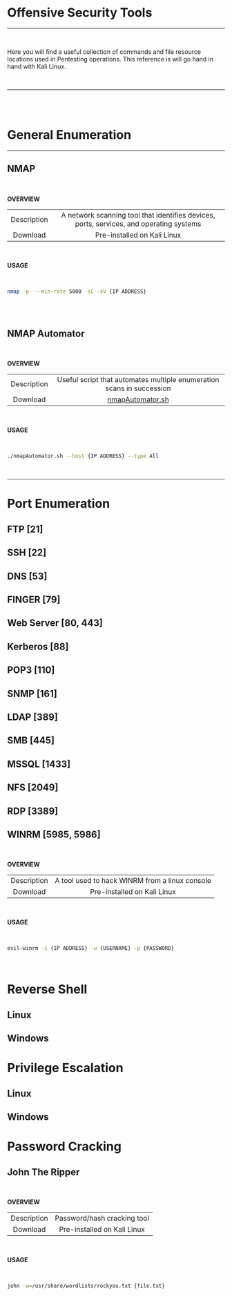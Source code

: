# Offensive Security Tools

***

<br />

Here you will find a useful collection of commands and file resource locations used in Pentesting operations. This reference is will go hand in hand with Kali Linux.

<br />

***
<br />
<br />

# General Enumeration

***
 
## NMAP

<br />

**OVERVIEW**
 
|   |  	 | 
| :-----------: | :-----------: |
| Description | 	  A network scanning tool that identifies devices, ports, services, and operating systems  | 
| Download | Pre-installed on Kali Linux  |   

<br />

**USAGE**

<br />

```bash
nmap -p- --min-rate 5000 -sC -sV {IP ADDRESS}
```

<br />


<br />

## NMAP Automator

<br />

**OVERVIEW**

|   |  	 | 
| :-----------: | :-----------: |
| Description | 	Useful script that automates multiple enumeration scans in succession  | 
| Download | [nmapAutomator.sh](https://github.com/21y4d/nmapAutomator/blob/master/nmapAutomator.sh) |    

<br />

**USAGE**

<br />

```bash
./nmapAutomator.sh --host {IP ADDRESS} --type All
```

<br />

***

# Port Enumeration


## FTP [21]


## SSH [22] 


## DNS [53]


## FINGER [79]


## Web Server [80, 443]


## Kerberos [88] 


## POP3 [110] 


## SNMP [161] 


## LDAP [389]


## SMB [445]


## MSSQL [1433] 


## NFS [2049]


## RDP [3389]

## WINRM [5985, 5986] 

<br />

**OVERVIEW**
 
|   |  	 | 
| :-----------: | :-----------: |
| Description | 	  A tool used to hack WINRM from a linux console | 
| Download | Pre-installed on Kali Linux  |   

<br />

**USAGE**

<br />

```bash
evil-winrm -i {IP ADDRESS} -u {USERNAME} -p {PASSWORD}
```

<br />


# Reverse Shell

## Linux

## Windows

# Privilege Escalation

## Linux

## Windows

# Password Cracking

## John The Ripper

<br />

**OVERVIEW**
 
|   |  	 | 
| :-----------: | :-----------: |
| Description | 	  Password/hash cracking tool | 
| Download | Pre-installed on Kali Linux  |   

<br />

**USAGE**

<br />

```bash
john -w=/usr/share/wordlists/rockyou.txt {file.txt}
```

<br />

